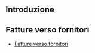 ## Introduzione
## Fatture verso fornitori
- [Fatture verso fornitori](Sorgenti/DOC/TA/B£AMO/G9BASE_001)
